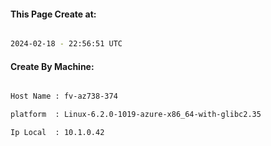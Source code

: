 
   
#### This Page Create at:

```bash

2024-02-18 - 22:56:51 UTC

```

#### Create By Machine:

```bash

Host Name : fv-az738-374

platform  : Linux-6.2.0-1019-azure-x86_64-with-glibc2.35

Ip Local  : 10.1.0.42

```

